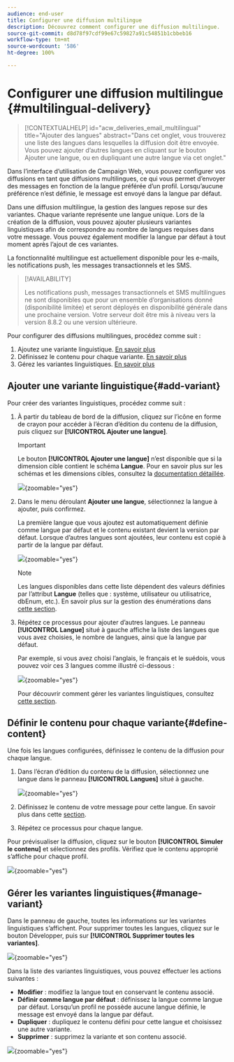 ```yaml
---
audience: end-user
title: Configurer une diffusion multilingue
description: Découvrez comment configurer une diffusion multilingue.
source-git-commit: d8d78f97cdf99e67c59827a91c54851b1cbbeb16
workflow-type: tm+mt
source-wordcount: '586'
ht-degree: 100%

---
```


# Configurer une diffusion multilingue {#multilingual-delivery}

>[!CONTEXTUALHELP]
>id="acw_deliveries_email_multilingual"
>title="Ajouter des langues"
>abstract="Dans cet onglet, vous trouverez une liste des langues dans lesquelles la diffusion doit être envoyée. Vous pouvez ajouter d’autres langues en cliquant sur le bouton Ajouter une langue, ou en dupliquant une autre langue via cet onglet."

Dans l’interface d’utilisation de Campaign Web, vous pouvez configurer vos diffusions en tant que diffusions multilingues, ce qui vous permet d’envoyer des messages en fonction de la langue préférée d’un profil. Lorsqu’aucune préférence n’est définie, le message est envoyé dans la langue par défaut.

Dans une diffusion multilingue, la gestion des langues repose sur des variantes. Chaque variante représente une langue unique. Lors de la création de la diffusion, vous pouvez ajouter plusieurs variantes linguistiques afin de correspondre au nombre de langues requises dans votre message. Vous pouvez également modifier la langue par défaut à tout moment après l’ajout de ces variantes.

La fonctionnalité multilingue est actuellement disponible pour les e-mails, les notifications push, les messages transactionnels et les SMS.

>[!AVAILABILITY]
>
>Les notifications push, messages transactionnels et SMS multilingues ne sont disponibles que pour un ensemble d’organisations donné (disponibilité limitée) et seront déployés en disponibilité générale dans une prochaine version. Votre serveur doit être mis à niveau vers la version 8.8.2 ou une version ultérieure.

Pour configurer des diffusions multilingues, procédez comme suit :

1. Ajoutez une variante linguistique. [En savoir plus](#add-variant)
1. Définissez le contenu pour chaque variante. [En savoir plus](#define-content)
1. Gérez les variantes linguistiques. [En savoir plus](#manage-variant)

## Ajouter une variante linguistique{#add-variant}

Pour créer des variantes linguistiques, procédez comme suit :

1. À partir du tableau de bord de la diffusion, cliquez sur l’icône en forme de crayon pour accéder à l’écran d’édition du contenu de la diffusion, puis cliquez sur **[!UICONTROL Ajouter une langue]**.

   >[!IMPORTANT]
   >
   >Le bouton **[!UICONTROL Ajouter une langue]** n’est disponible que si la dimension cible contient le schéma **Langue**. Pour en savoir plus sur les schémas et les dimensions cibles, consultez la [documentation détaillée](../audience/targeting-dimensions.md).

   ![](assets/edit-content_2.png){zoomable="yes"}

1. Dans le menu déroulant **Ajouter une langue**, sélectionnez la langue à ajouter, puis confirmez.

   La première langue que vous ajoutez est automatiquement définie comme langue par défaut et le contenu existant devient la version par défaut. Lorsque d’autres langues sont ajoutées, leur contenu est copié à partir de la langue par défaut.

   ![](assets/edit-content_3.png){zoomable="yes"}

   >[!NOTE]
   >
   >Les langues disponibles dans cette liste dépendent des valeurs définies par l’attribut **Langue** (telles que : système, utilisateur ou utilisatrice, dbEnum, etc.). En savoir plus sur la gestion des énumérations dans [cette section](../administration/enumerations.md).

1. Répétez ce processus pour ajouter d’autres langues. Le panneau **[!UICONTROL Langue]** situé à gauche affiche la liste des langues que vous avez choisies, le nombre de langues, ainsi que la langue par défaut.

   Par exemple, si vous avez choisi l’anglais, le français et le suédois, vous pouvez voir ces 3 langues comme illustré ci-dessous :

   ![](assets/edit-content_9.png){zoomable="yes"}

   Pour découvrir comment gérer les variantes linguistiques, consultez [cette section](#manage-variant).

## Définir le contenu pour chaque variante{#define-content}

Une fois les langues configurées, définissez le contenu de la diffusion pour chaque langue.

1. Dans l’écran d’édition du contenu de la diffusion, sélectionnez une langue dans le panneau **[!UICONTROL Langues]** situé à gauche.

   ![](assets/edit-content_11.png){zoomable="yes"}

1. Définissez le contenu de votre message pour cette langue. En savoir plus dans cette [section](../msg/create-deliveries.md).

1. Répétez ce processus pour chaque langue.

<!--
>[!BEGINTABS]

>[!TAB Email delivery]

1. From the delivery content edition screen, choose a language and click the **[!UICONTROL Edit email body]** button. You can also hover over the email preview and select **[!UICONTROL Open email designer]**.

    ![](assets/edit-content_11.png){zoomable="yes"}

1. Define the content of your email for this language. [Read more](../email/get-started-email-designer.md#start-authoring)

1. Repeat this operation for each language.

>[!TAB SMS delivery]

1. From the delivery content edition screen, choose a language.

1. Edit the content of the SMS message for this language. [Read more](../sms/create-sms.md)

    ![](assets/edit-content_11-sms.png){zoomable="yes"}

1. Repeat this operation for each language.

>[!ENDTABS]

-->

Pour prévisualiser la diffusion, cliquez sur le bouton **[!UICONTROL Simuler le contenu]** et sélectionnez des profils. Vérifiez que le contenu approprié s’affiche pour chaque profil.

![](assets/edit-content_5.png){zoomable="yes"}

## Gérer les variantes linguistiques{#manage-variant}

Dans le panneau de gauche, toutes les informations sur les variantes linguistiques s’affichent. Pour supprimer toutes les langues, cliquez sur le bouton Développer, puis sur **[!UICONTROL Supprimer toutes les variantes]**.

![](assets/edit-content_13.png){zoomable="yes"}

Dans la liste des variantes linguistiques, vous pouvez effectuer les actions suivantes :

* **Modifier** : modifiez la langue tout en conservant le contenu associé.
* **Définir comme langue par défaut** : définissez la langue comme langue par défaut. Lorsqu’un profil ne possède aucune langue définie, le message est envoyé dans la langue par défaut.
* **Dupliquer** : dupliquez le contenu défini pour cette langue et choisissez une autre variante.
* **Supprimer** : supprimez la variante et son contenu associé.

![](assets/edit-content_13-sms.png){zoomable="yes"}


